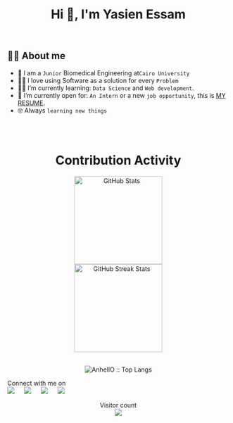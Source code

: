 
<h1 align="center">Hi 👋, I'm Yasien Essam</h1>
     
<br>

## :sassy_man:  About me
- :school: I am a `Junior` Biomedical Engineering at`Cairo University`
- :technologist: I love using Software as a solution for every `Problem`
- :student: I’m currently learning: `Data Science` and `Web development`.
- :thinking: I’m currently open for: `An Intern` or a new `job opportunity`, this is [MY RESUME](https://drive.google.com/file/d/1cnGpCUUnzQ-S_Olhfuqbt95WPefDTdBK/view?usp=sharing).
- :nerd_face: Always `learning new things`

<br>

<br>

 <div align=center>
        <h1>Contribution Activity</h1>
        <img src="https://github-readme-stats.vercel.app/api?username=yasien99&title_color=6FDA44&text_color=FFFFFF&show_icons=true&icon_color=6FDA44&include_all_commits=true&count_private=true&theme=dark" alt="GitHub Stats" height="200" />
        <br>
        <!--
        <img src="https://github-readme-stats.vercel.app/api/top-langs?username=ahmedfathydev&layout=compact&title_color=6FDA44&text_color=FFFFFF&theme=dark" alt="GitHub Most Used Languages" height="200" />
        <br>
        -->
        <img src="https://github-readme-streak-stats.herokuapp.com/?user=yasien99&theme=dark&date_format=j%20M%5B%20Y%5D&currStreakLabel=6FDA44&fire=6FDA44&ring=6FDA44" alt="GitHub Streak Stats" height="200" />
        <br>
        <br>
    </div>
    <p align="center"><img src="https://github-readme-stats.vercel.app/api/top-langs/?username=yasien99&layout=compact&title_color=6FDA44&text_color=FFFFFF&theme=dark" alt="AnhellO :: Top Langs" /></p>

</div>

<p>Connect with me on
<br>	
<a target="_blank" href="https://www.linkedin.com/in/yasien-essam99/"><img src="https://img.shields.io/badge/-LinkedIn-0077B5?style=for-the-badge&logo=Linkedin&logoColor=white"></img></a>
&emsp;
<a target="_blank" href="mailto:yasien.essam99@gmail.com"
><img src="https://img.shields.io/badge/-Gmail-D14836?style=for-the-badge&logo=Gmail&logoColor=white"></img></a>
&emsp;
<a target="_blank" href="https://twitter.com/yasien_essam"><img src="https://img.shields.io/badge/-Twitter-1DA1F2?style=for-the-badge&logo=Twitter&logoColor=white"></img></a>
&emsp;
<a target="_blank" href="https://codeforces.com/profile/YasienDaGreat"><img src="https://img.shields.io/badge/Codeforces-445f9d?style=for-the-badge&logo=Codeforces&logoColor=white"></img></a>
&emsp;

<br>
</p>

<p align="center"> 
  Visitor count<br>
  <img src="https://profile-counter.glitch.me/yasien99/count.svg" />
</p>
